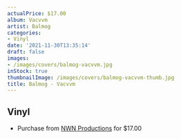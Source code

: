 ```yaml
---
actualPrice: $17.00
album: Vacvvm
artist: Balmog
categories:
- Vinyl
date: '2021-11-30T13:35:14'
draft: false
images:
- /images/covers/balmog-vacvvm.jpg
inStock: true
thumbnailImage: /images/covers/balmog-vacvvm-thumb.jpg
title: Balmog - Vacvvm
---
```


## Vinyl
* Purchase from [NWN Productions](http://shop.nwnprod.com/index.php?route=product/product&path=75&product_id=3905&sort=pd.name&order=ASC) for $17.00
